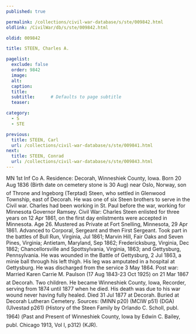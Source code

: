 ```yaml
---
published: true

permalink: /collections/civil-war-database/s/ste/009842.html
oldlink: /CivilWar/db/s/ste/009842.html

oldid: 009842

title: STEEN, Charles A.

pagelist:
  exclude: false
  order: 9842
  image: 
  alt:
  caption:
  title:
  subtitle:      # Defaults to page subtitle
  teaser:

category: 
  - S 
  - STE

previous:
  title: STEEN, Carl
  url: /collections/civil-war-database/s/ste/009841.html  
next:
  title: STEEN, Conrad
  url: /collections/civil-war-database/s/ste/009843.html   
---
```

MN 1st Inf Co A. Residence: Decorah, Winneshiek County, Iowa. Born 20 Aug 1836 (Birth date on cemetery stone is &#147;30 Aug&#148;) near Oslo, Norway, son of Throne and Ingeborg (Terptad) Steen, who settled in Glenwood Township, east of Decorah. He was one of six Steen brothers to serve in the Civil war. Charles had been working in St. Paul before the war, working for Minnesota Governor Ramsey. Civil War: Charles Steen enlisted for three years on 12 Apr 1861, on the first day enlistments were accepted in Minnesota. Age 26. Mustered as Private at Fort Snelling, Minnesota, 29 Apr 1861. Advanced to Corporal, Sergeant and then First Sergeant. Took part in the battles of Bull Run, Virginia, Jul 1861; Marvin Hill, Fair Oaks and Seven Pines, Virginia; Antietam, Maryland, Sep 1862; Fredericksburg, Virginia, Dec 1862; Chancellorsville and Spottsylvania, Virginia, 1863; and Gettysburg, Pennsylvania. He was wounded in the Battle of Gettysburg, 2 Jul 1863, a minie ball through his left thigh. His leg was amputated in a hospital at Gettysburg. He was discharged from the service 3 May 1864. Post war: Married Karen &#147;Carrie&#148; M. Paulson (17 Aug 1843-23 Oct 1925) on 21 Mar 1867 at Decorah. Two children. He became Winneshiek County, Iowa, Recorder, serving from 1874 until 1877 when he died. His death was due to his war wound never having fully healed. Died 31 Jul 1877 at Decorah. Buried at Decorah Lutheran Cemetery. Sources: (MINN p20) (MCIW p51) (DGA) (Ulvestad p261) (&#147;History of the Steen Family&#148; by Orlando C. Scholl, publ. 1964) (&#147;Past and Present of Winneshiek County, Iowa&#148; by Edwin C. Bailey, publ. Chicago 1913, Vol I, p312) (KJR).